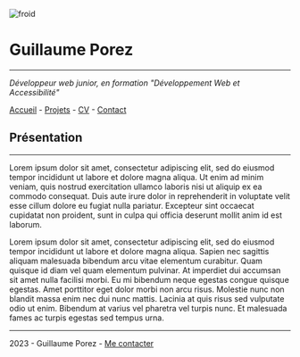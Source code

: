 ![froid](https://fastly.picsum.photos/id/1000/200/300.jpg?hmac=fTFlkBSHCXIXMoNE-1_EshZ91TrzHgY8YhIzYDRwH2c)

# Guillaume Porez
______________

  *Développeur web junior, en formation "Développement Web et Accessibilité"*

[Accueil](https://user-images.githubusercontent.com/48276632/202415992-40bfeac0-2883-4155-a8fe-485419e13ca5.png) - [Projets](https://user-images.githubusercontent.com/48276632/202415992-40bfeac0-2883-4155-a8fe-485419e13ca5.png) - [CV](https://user-images.githubusercontent.com/48276632/202415992-40bfeac0-2883-4155-a8fe-485419e13ca5.png) - [Contact](https://user-images.githubusercontent.com/48276632/202415992-40bfeac0-2883-4155-a8fe-485419e13ca5.png)


## Présentation
__________________________________________________________________

Lorem ipsum dolor sit amet, consectetur adipiscing elit, sed do eiusmod tempor incididunt ut labore et dolore magna aliqua. Ut enim ad minim veniam, quis nostrud exercitation ullamco laboris nisi ut aliquip ex ea commodo consequat. Duis aute irure dolor in reprehenderit in voluptate velit esse cillum dolore eu fugiat nulla pariatur. Excepteur sint occaecat cupidatat non proident, sunt in culpa qui officia deserunt mollit anim id est laborum.

Lorem ipsum dolor sit amet, consectetur adipiscing elit, sed do eiusmod tempor incididunt ut labore et dolore magna aliqua. Sapien nec sagittis aliquam malesuada bibendum arcu vitae elementum curabitur. Quam quisque id diam vel quam elementum pulvinar. At imperdiet dui accumsan sit amet nulla facilisi morbi. Eu mi bibendum neque egestas congue quisque egestas. Amet porttitor eget dolor morbi non arcu risus. Molestie nunc non blandit massa enim nec dui nunc mattis. Lacinia at quis risus sed vulputate odio ut enim. Bibendum at varius vel pharetra vel turpis nunc. Et malesuada fames ac turpis egestas sed tempus urna.

___________________________________________________________________

2023 - Guillaume Porez - [Me contacter](https://user-images.githubusercontent.com/48276632/202415992-40bfeac0-2883-4155-a8fe-485419e13ca5.png)


